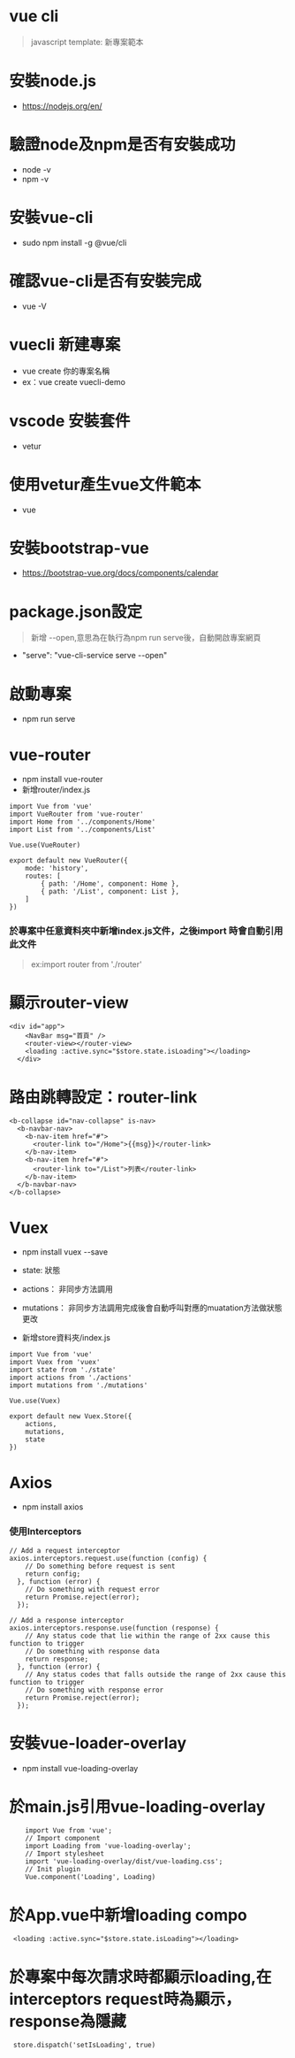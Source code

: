 # vue cli
> javascript template: 新專案範本

# 安裝node.js
 - https://nodejs.org/en/

# 驗證node及npm是否有安裝成功
 - node -v
 - npm -v

# 安裝vue-cli
 - sudo npm install -g @vue/cli

# 確認vue-cli是否有安裝完成
 - vue -V

# vuecli 新建專案
 - vue create 你的專案名稱
 - ex：vue create vuecli-demo

# vscode 安裝套件
 - vetur

# 使用vetur產生vue文件範本
 - vue

# 安裝bootstrap-vue
 - https://bootstrap-vue.org/docs/components/calendar

# package.json設定
 > 新增 --open,意思為在執行為npm run serve後，自動開啟專案網頁
 - "serve": "vue-cli-service serve --open"

# 啟動專案
 - npm run serve

# vue-router   
- npm install vue-router
- 新增router/index.js

```
import Vue from 'vue'
import VueRouter from 'vue-router'
import Home from '../components/Home'
import List from '../components/List'

Vue.use(VueRouter)

export default new VueRouter({
    mode: 'history',
    routes: [
        { path: '/Home', component: Home },
        { path: '/List', component: List },
    ]
})

```

### 於專案中任意資料夾中新增index.js文件，之後import 時會自動引用此文件 
> ex:import router from './router'

# 顯示router-view

```
<div id="app">
    <NavBar msg="首頁" />
    <router-view></router-view>
    <loading :active.sync="$store.state.isLoading"></loading>
  </div>
```

# 路由跳轉設定：router-link 

```
<b-collapse id="nav-collapse" is-nav>
  <b-navbar-nav>
    <b-nav-item href="#">
      <router-link to="/Home">{{msg}}</router-link>
    </b-nav-item>
    <b-nav-item href="#">
      <router-link to="/List">列表</router-link>
    </b-nav-item>
  </b-navbar-nav>
</b-collapse>
```

# Vuex
  - npm install vuex --save
  - state: 狀態
  - actions： 非同步方法調用
  - mutations： 非同步方法調用完成後會自動呼叫對應的muatation方法做狀態更改

  - 新增store資料夾/index.js

  ``` 
  import Vue from 'vue'
  import Vuex from 'vuex'
  import state from './state'
  import actions from './actions'
  import mutations from './mutations'

  Vue.use(Vuex)

  export default new Vuex.Store({
      actions,
      mutations,
      state
  })
  ```

# Axios
 - npm install axios

### 使用Interceptors

```
// Add a request interceptor
axios.interceptors.request.use(function (config) {
    // Do something before request is sent
    return config;
  }, function (error) {
    // Do something with request error
    return Promise.reject(error);
  });

// Add a response interceptor
axios.interceptors.response.use(function (response) {
    // Any status code that lie within the range of 2xx cause this function to trigger
    // Do something with response data
    return response;
  }, function (error) {
    // Any status codes that falls outside the range of 2xx cause this function to trigger
    // Do something with response error
    return Promise.reject(error);
  });
```

# 安裝vue-loader-overlay
 - npm install vue-loading-overlay 

# 於main.js引用vue-loading-overlay

```
    import Vue from 'vue';
    // Import component
    import Loading from 'vue-loading-overlay';
    // Import stylesheet
    import 'vue-loading-overlay/dist/vue-loading.css';
    // Init plugin
    Vue.component('Loading', Loading)

```

# 於App.vue中新增loading compo
 ```
  <loading :active.sync="$store.state.isLoading"></loading>
 ```

# 於專案中每次請求時都顯示loading,在interceptors request時為顯示，response為隱藏
 ```
  store.dispatch('setIsLoading', true)
 ```